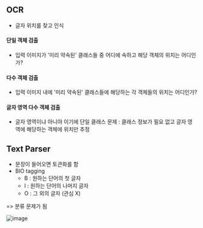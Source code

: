 ## OCR
* 글자 위치를 찾고 인식

#### 단일 객체 검출
* 입력 이미지가 '미리 약속된' 클래스들 중 어디에 속하고 해당 객체의 위치는 어디인가?

#### 다수 객체 검출
* 입력 이미지 내에 '미리 약속된' 클래스들에 해당하는 각 객체들의 위치는 어디인가?

#### 글자 영역 다수 객체 검출
* 글자 영역이냐 아니야 이기에 단일 클래스 문제 : 클래스 정보가 필요 없고 글자 영역에 해당하는 객체에 위치만 추정


## Text Parser 
* 문장이 들어오면 토큰화를 함
* BIO tagging
  * B : 원하는 단어의 첫 글자
  * I : 원하는 단어의 나머지 글자
  * O : 그 외의 글자 (관심 X)

=> 분류 문제가 됨

![image](https://user-images.githubusercontent.com/63588046/162679208-ab6cca95-6c88-48a3-882e-9411487bb720.png)

  


























